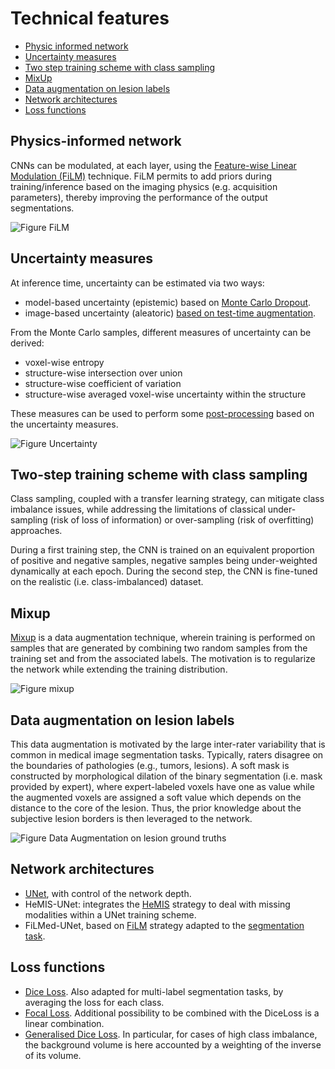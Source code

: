# Technical features

* [Physic informed network](#physic-informed-network)
* [Uncertainty measures](#uncertainty-measures)
* [Two step training scheme with class sampling](#two-steps-training-scheme-with-class-sampling)
* [MixUp](#mixup)
* [Data augmentation on lesion labels](#data-augmentation-on-lesion-labels)
* [Network architectures](#network-architectures)
* [Loss functions](#loss-functions)

## Physics-informed network
CNNs can be modulated, at each layer, using the [Feature-wise Linear Modulation (FiLM)](https://arxiv.org/pdf/1709.07871.pdf) technique. FiLM permits to add priors during training/inference
based on the imaging physics (e.g. acquisition parameters), thereby improving the
performance of the output segmentations.

![Figure FiLM](https://github.com/neuropoly/ivado-medical-imaging/raw/master/images/film_figure.png)

## Uncertainty measures
At inference time, uncertainty can be estimated via two ways:
- model-based uncertainty (epistemic) based on [Monte Carlo Dropout](https://arxiv.org/abs/1506.02142).
- image-based uncertainty (aleatoric) [based on test-time augmentation](https://doi.org/10.1016/j.neucom.2019.01.103).

From the Monte Carlo samples, different measures of uncertainty can be derived:
- voxel-wise entropy
- structure-wise intersection over union
- structure-wise coefficient of variation
- structure-wise averaged voxel-wise uncertainty within the structure

These measures can be used to perform some [post-processing](https://arxiv.org/abs/1808.01200) based on the uncertainty measures.

![Figure Uncertainty](https://github.com/neuropoly/ivado-medical-imaging/raw/master/images/uncertainty_measures.png)

## Two-step training scheme with class sampling
Class sampling, coupled with a transfer learning strategy, can mitigate class
imbalance issues, while addressing the limitations of classical under-sampling
(risk of loss of information) or over-sampling (risk of overfitting) approaches.

During a first training step, the CNN is trained on an equivalent proportion of
positive and negative samples, negative samples being under-weighted dynamically
at each epoch. During the second step, the CNN is fine-tuned on the realistic
(i.e. class-imbalanced) dataset.

## Mixup
[Mixup](https://arxiv.org/abs/1710.09412) is a data augmentation technique,
wherein training is performed on samples that are generated by combining two
random samples from the training set and from the associated labels. The motivation
is to regularize the network while extending the training distribution.

![Figure mixup](https://github.com/neuropoly/ivado-medical-imaging/raw/master/images/mixup.png)

## Data augmentation on lesion labels
This data augmentation is motivated by the large inter-rater variability that is
common in medical image segmentation tasks. Typically, raters disagree on the boundaries
of pathologies (e.g., tumors, lesions). A soft mask is constructed by morphological
dilation of the binary segmentation (i.e. mask provided by expert), where
expert-labeled voxels have one as value while the augmented voxels are assigned
a soft value which depends on the distance to the core of the lesion. Thus,
the prior knowledge about the subjective lesion borders is then leveraged to the network.

![Figure Data Augmentation on lesion ground truths](https://github.com/neuropoly/ivado-medical-imaging/raw/master/images/dilate-gt.png)

## Network architectures
- [UNet](https://arxiv.org/abs/1505.04597), with control of the network depth.
- HeMIS-UNet: integrates the [HeMIS](https://arxiv.org/abs/1607.05194) strategy to deal with missing modalities within a UNet training scheme.
- FiLMed-UNet, based on [FiLM](https://arxiv.org/abs/1709.07871) strategy adapted to the [segmentation task](#physic-informed-network).

## Loss functions
- [Dice Loss](https://arxiv.org/abs/1606.04797). Also adapted for multi-label segmentation tasks, by averaging the loss for each class.
- [Focal Loss](https://arxiv.org/abs/1708.02002). Additional possibility to be combined with the DiceLoss is a linear combination.
- [Generalised Dice Loss](https://arxiv.org/pdf/1707.03237.pdf). In particular, for cases of high class imbalance, the background volume is here accounted by a weighting of the inverse of its volume.
